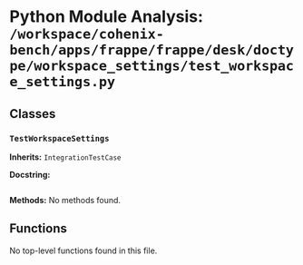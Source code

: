 # Python Module Analysis: `/workspace/cohenix-bench/apps/frappe/frappe/desk/doctype/workspace_settings/test_workspace_settings.py`

## Classes

### `TestWorkspaceSettings`
**Inherits:** `IntegrationTestCase`


**Docstring:**
```

```

**Methods:**
No methods found.




## Functions

No top-level functions found in this file.

